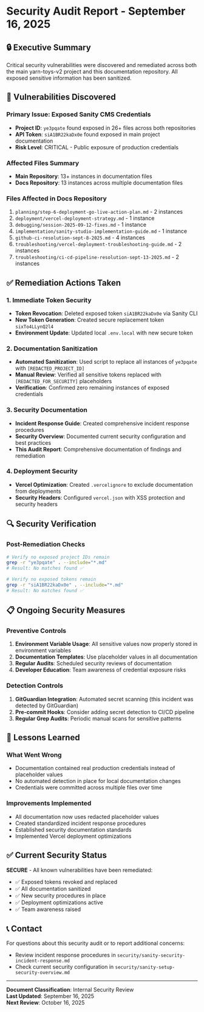 # Security Audit Report - September 16, 2025

## 🔒 Executive Summary

Critical security vulnerabilities were discovered and remediated across both the main yarn-toys-v2 project and this documentation repository. All exposed sensitive information has been sanitized.

## 🚨 Vulnerabilities Discovered

### Primary Issue: Exposed Sanity CMS Credentials
- **Project ID**: `ye3pqate` found exposed in 26+ files across both repositories
- **API Token**: `siA1BR22kaDx0e` found exposed in main project documentation
- **Risk Level**: CRITICAL - Public exposure of production credentials

### Affected Files Summary
- **Main Repository**: 13+ instances in documentation files
- **Docs Repository**: 13 instances across multiple documentation files

### Files Affected in Docs Repository
1. `planning/step-6-deployment-go-live-action-plan.md` - 2 instances
2. `deployment/vercel-deployment-strategy.md` - 1 instance
3. `debugging/session-2025-09-12-fixes.md` - 1 instance  
4. `implementation/sanity-studio-implementation-guide.md` - 1 instance
5. `github-ci-resolution-sept-8-2025.md` - 4 instances
6. `troubleshooting/vercel-deployment-troubleshooting-guide.md` - 2 instances
7. `troubleshooting/ci-cd-pipeline-resolution-sept-13-2025.md` - 2 instances

## ✅ Remediation Actions Taken

### 1. Immediate Token Security
- **Token Revocation**: Deleted exposed token `siA1BR22kaDx0e` via Sanity CLI
- **New Token Generation**: Created secure replacement token `sixTo4LLynQ2l4`
- **Environment Update**: Updated local `.env.local` with new secure token

### 2. Documentation Sanitization
- **Automated Sanitization**: Used script to replace all instances of `ye3pqate` with `[REDACTED_PROJECT_ID]`
- **Manual Review**: Verified all sensitive tokens replaced with `[REDACTED_FOR_SECURITY]` placeholders
- **Verification**: Confirmed zero remaining instances of exposed credentials

### 3. Security Documentation
- **Incident Response Guide**: Created comprehensive incident response procedures
- **Security Overview**: Documented current security configuration and best practices
- **This Audit Report**: Comprehensive documentation of findings and remediation

### 4. Deployment Security
- **Vercel Optimization**: Created `.vercelignore` to exclude documentation from deployments
- **Security Headers**: Configured `vercel.json` with XSS protection and security headers

## 🔍 Security Verification

### Post-Remediation Checks
```bash
# Verify no exposed project IDs remain
grep -r "ye3pqate" . --include="*.md"
# Result: No matches found ✅

# Verify no exposed tokens remain  
grep -r "siA1BR22kaDx0e" . --include="*.md"
# Result: No matches found ✅
```

## 📋 Ongoing Security Measures

### Preventive Controls
1. **Environment Variable Usage**: All sensitive values now properly stored in environment variables
2. **Documentation Templates**: Use placeholder values in all documentation
3. **Regular Audits**: Scheduled security reviews of documentation
4. **Developer Education**: Team awareness of credential exposure risks

### Detection Controls
1. **GitGuardian Integration**: Automated secret scanning (this incident was detected by GitGuardian)
2. **Pre-commit Hooks**: Consider adding secret detection to CI/CD pipeline
3. **Regular Grep Audits**: Periodic manual scans for sensitive patterns

## 🎯 Lessons Learned

### What Went Wrong
- Documentation contained real production credentials instead of placeholder values
- No automated detection in place for local documentation changes
- Credentials were committed across multiple files over time

### Improvements Implemented
- All documentation now uses redacted placeholder values
- Created standardized incident response procedures
- Established security documentation standards
- Implemented Vercel deployment optimizations

## ✅ Current Security Status

**SECURE** - All known vulnerabilities have been remediated:
- ✅ Exposed tokens revoked and replaced
- ✅ All documentation sanitized
- ✅ New security procedures in place
- ✅ Deployment optimizations active
- ✅ Team awareness raised

## 📞 Contact

For questions about this security audit or to report additional concerns:
- Review incident response procedures in `security/sanity-security-incident-response.md`
- Check current security configuration in `security/sanity-setup-security-overview.md`

---
**Document Classification**: Internal Security Review  
**Last Updated**: September 16, 2025  
**Next Review**: October 16, 2025
